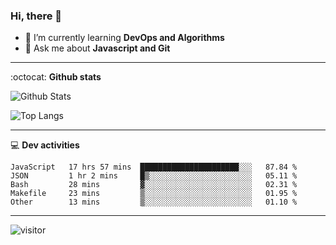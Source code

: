<h3 align="">Hi, there 👋</h3>

- 🌱 I’m currently learning **DevOps and Algorithms**
- 💬 Ask me about **Javascript and Git**

-------

:octocat: **Github stats**

![Github Stats](https://github-readme-stats.vercel.app/api?username=hoyangtsai&count_private=true&show_icons=true&theme=blueberry)

![Top Langs](https://github-readme-stats.vercel.app/api/top-langs/?username=hoyangtsai&theme=blueberry&layout=compact&langs_count=8)

-------

:computer: **Dev activities**
<!--START_SECTION:waka-->

```text
JavaScript   17 hrs 57 mins  ██████████████████████░░░   87.84 %
JSON         1 hr 2 mins     █▒░░░░░░░░░░░░░░░░░░░░░░░   05.11 %
Bash         28 mins         ▓░░░░░░░░░░░░░░░░░░░░░░░░   02.31 %
Makefile     23 mins         ▒░░░░░░░░░░░░░░░░░░░░░░░░   01.95 %
Other        13 mins         ▒░░░░░░░░░░░░░░░░░░░░░░░░   01.10 %
```

<!--END_SECTION:waka-->

-------

<img src="https://visitor-badge.laobi.icu/badge?page_id=hoyangtsai/hoyangtsai" alt="visitor"/>
<!--  ![visitors](https://visitor-badge.glitch.me/badge?page_id=hoyangtsai/hoyangtsai) -->
